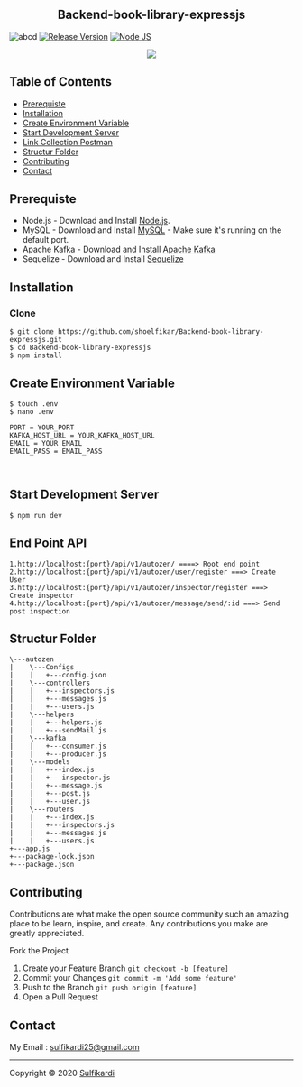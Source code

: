 <h2 align="center">Backend-book-library-expressjs</h2>



![abcd](https://img.shields.io/badge/Code%20Style-Standard-green) [![Release Version](https://img.shields.io/badge/release-v.1.0-blue)](https://github.com/shoelfikar/Backend-book-library-expressjs/releases/tag/1.0) [![Node JS](https://img.shields.io/badge/Dependencies-Express%20JS-green)](https://nodejs.org/en/)


<p align="center">
  <a href="https://nodejs.org/">
    <img src="https://cdn-images-1.medium.com/max/871/1*d2zLEjERsrs1Rzk_95QU9A.png">
  </a>
</p>

## Table of Contents

* [Prerequiste](#Prerequiste)
* [Installation](#Installation)
* [Create Environment Variable](#create-environment-variable)
* [Start Development Server](#Start-Development-Server)
* [Link Collection Postman](#Link-Collection-Postman)
* [Structur Folder](#Structur-Folder)
* [Contributing](#Contributing)
* [Contact](#Contact)

## Prerequiste
- Node.js - Download and Install [Node.js](https://nodejs.org/en/).
- MySQL - Download and Install [MySQL](https://www.mysql.com/downloads/) - Make sure it's running on the default port.
- Apache Kafka - Download and Install [Apache Kafka](https://kafka.apache.org/)
- Sequelize - Download and Install [Sequelize](https://sequelize.org/)

## Installation
### Clone
```
$ git clone https://github.com/shoelfikar/Backend-book-library-expressjs.git
$ cd Backend-book-library-expressjs
$ npm install
```

## Create Environment Variable
```
$ touch .env
$ nano .env
```

```
PORT = YOUR_PORT
KAFKA_HOST_URL = YOUR_KAFKA_HOST_URL
EMAIL = YOUR_EMAIL
EMAIL_PASS = EMAIL_PASS



```

## Start Development Server
```
$ npm run dev
```
## End Point API
```
1.http://localhost:{port}/api/v1/autozen/ ====> Root end point
2.http://localhost:{port}/api/v1/autozen/user/register ===> Create User
3.http://localhost:{port}/api/v1/autozen/inspector/register ===> Create inspector
4.http://localhost:{port}/api/v1/autozen/message/send/:id ===> Send post inspection
```

## Structur Folder
```
\---autozen
|    \---Configs
|    |   +---config.json            
|    \---controllers
|    |   +---inspectors.js
|    |   +---messages.js
|    |   +---users.js
|    \---helpers
|    |   +---helpers.js
|    |   +---sendMail.js
|    \---kafka
|    |   +---consumer.js
|    |   +---producer.js
|    \---models
|    |   +---index.js
|    |   +---inspector.js
|    |   +---message.js
|    |   +---post.js
|    |   +---user.js
|    \---routers
|    |   +---index.js
|    |   +---inspectors.js
|    |   +---messages.js
|    |   +---users.js
+---app.js
+---package-lock.json
+---package.json
```



## Contributing

Contributions are what make the open source community such an amazing place to be learn, inspire, and create. Any contributions you make are greatly appreciated.

Fork the Project
1. Create your Feature Branch  ```git checkout -b [feature]```
2. Commit your Changes ```git commit -m 'Add some feature'```
3. Push to the Branch ```git push origin [feature]```
4. Open a Pull Request


## Contact

My Email : sulfikardi25@gmail.com



---
Copyright © 2020 [Sulfikardi](https://github.com/shoelfikar/)
